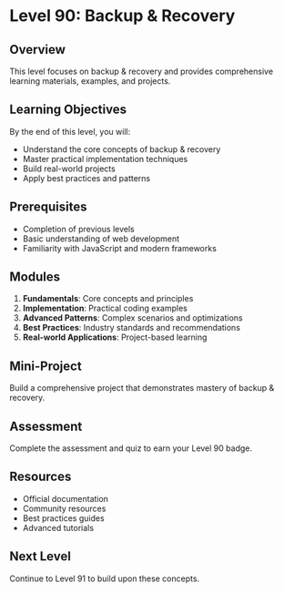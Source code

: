 # Level 90: Backup & Recovery

## Overview
This level focuses on backup & recovery and provides comprehensive learning materials, examples, and projects.

## Learning Objectives
By the end of this level, you will:
- Understand the core concepts of backup & recovery
- Master practical implementation techniques
- Build real-world projects
- Apply best practices and patterns

## Prerequisites
- Completion of previous levels
- Basic understanding of web development
- Familiarity with JavaScript and modern frameworks

## Modules
1. **Fundamentals**: Core concepts and principles
2. **Implementation**: Practical coding examples
3. **Advanced Patterns**: Complex scenarios and optimizations
4. **Best Practices**: Industry standards and recommendations
5. **Real-world Applications**: Project-based learning

## Mini-Project
Build a comprehensive project that demonstrates mastery of backup & recovery.

## Assessment
Complete the assessment and quiz to earn your Level 90 badge.

## Resources
- Official documentation
- Community resources
- Best practices guides
- Advanced tutorials

## Next Level
Continue to Level 91 to build upon these concepts.
